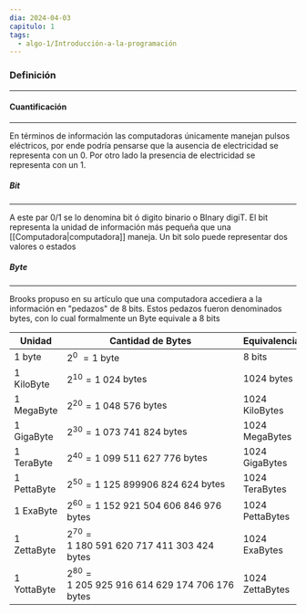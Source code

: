 ```yaml
---
dia: 2024-04-03
capitulo: 1
tags:
  - algo-1/Introducción-a-la-programación
---
```

### Definición
---


#### Cuantificación
---
En términos de información las computadoras únicamente manejan pulsos eléctricos, por ende podría pensarse que la ausencia de electricidad se representa con un $0$. Por otro lado la presencia de electricidad se representa con un $1$.

##### Bit
---
A este par $0$/$1$ se lo denomina bit ó digito binario o BInary digiT. El bit representa la unidad de información más pequeña que una [[Computadora|computadora]] maneja. Un bit solo puede representar dos valores o estados

##### Byte
---
Brooks propuso en su artículo que una computadora accediera a la información en "pedazos" de $8$ bits. Estos pedazos fueron denominados bytes, con lo cual formalmente un Byte equivale a 8 bits

| Unidad        | Cantidad de Bytes                                  | Equivalencia      |
| ------------- | -------------------------------------------------- | ----------------- |
| $1$ byte      | $2^{0}~ = 1$ byte                                  | $8$ bits          |
| $1$ KiloByte  | $2^{10} = 1~024$ bytes                             | $1024$ bytes      |
| $1$ MegaByte  | $2^{20} = 1~048~576$ bytes                         | $1024$ KiloBytes  |
| $1$ GigaByte  | $2^{30} = 1~073~741~824$ bytes                     | $1024$ MegaBytes  |
| $1$ TeraByte  | $2^{40} = 1~099~511~627~776$ bytes                 | $1024$ GigaBytes  |
| $1$ PettaByte | $2^{50} = 1~125~899906~824~624$ bytes              | $1024$ TeraBytes  |
| $1$ ExaByte   | $2^{60} = 1~152~921~504~606~846~976$ bytes         | $1024$ PettaBytes |
| $1$ ZettaByte | $2^{70} = 1~180~591~620~717~411~303~424$ bytes     | $1024$ ExaBytes   |
| $1$ YottaByte | $2^{80} = 1~205~925~916~614~629~174~706~176$ bytes | $1024$ ZettaBytes |
